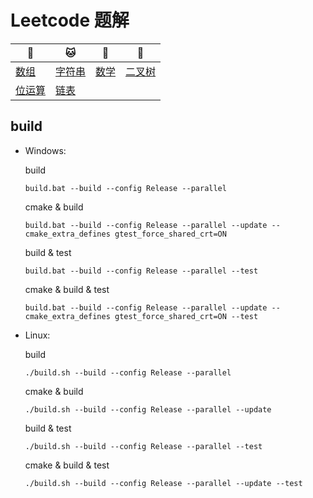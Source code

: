 # Leetcode 题解

| :tiger:                            | :cat:                      | :dog:               | :dragon:                     |
| ---------------------------------- | -------------------------- | ------------------- | ---------------------------- |
| [数组](doc/array.md)               | [字符串](doc/str.md)       | [数学](doc/math.md) | [二叉树](doc/binary_tree.md) |
| [位运算](doc/bitwise_operation.md) | [链表](doc/linked_list.md) |                     |                              |

## build


- Windows:

  build

  ```shell
  build.bat --build --config Release --parallel
  ```

  cmake & build

  ```shell
  build.bat --build --config Release --parallel --update --cmake_extra_defines gtest_force_shared_crt=ON
  ```

  build & test

  ```shell
  build.bat --build --config Release --parallel --test
  ```

  cmake & build & test

  ```shell
  build.bat --build --config Release --parallel --update --cmake_extra_defines gtest_force_shared_crt=ON --test
  ```

- Linux:

  build
  
  ```shell
  ./build.sh --build --config Release --parallel
  ```

  cmake & build
  
  ```shell
  ./build.sh --build --config Release --parallel --update
  ```
  
  build & test
  
  ```shell
  ./build.sh --build --config Release --parallel --test
  ```
  
  cmake & build & test
  
  ```shell
  ./build.sh --build --config Release --parallel --update --test
  ```


